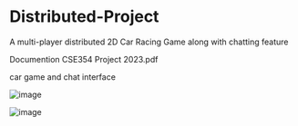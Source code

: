 # Distributed-Project
A multi-player distributed 2D Car Racing Game along with chatting feature

Documention 
CSE354 Project 2023.pdf

car game and chat interface

![image](https://github.com/yaramostafa/Distributed-Project/assets/89746218/c34ae5f5-7678-4960-a447-4d1a77bd7a36)

![image](https://github.com/yaramostafa/Distributed-Project/assets/89746218/5ad06ac4-be72-459e-b8bf-b62cb5f57ca9)


